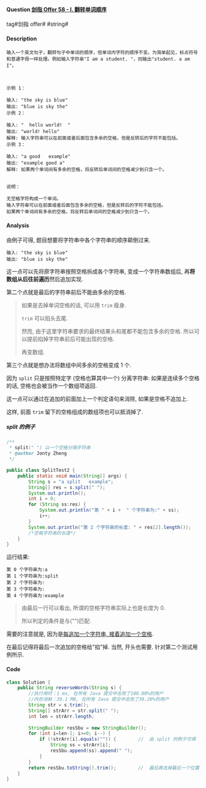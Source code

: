 #### Question [剑指 Offer 58 - I. 翻转单词顺序](https://leetcode-cn.com/problems/fan-zhuan-dan-ci-shun-xu-lcof/)

tag#剑指 offer# #string#



#### Description

```
输入一个英文句子，翻转句子中单词的顺序，但单词内字符的顺序不变。为简单起见，标点符号和普通字母一样处理。例如输入字符串"I am a student. "，则输出"student. a am I"。

 

示例 1：

输入: "the sky is blue"
输出: "blue is sky the"
示例 2：

输入: "  hello world!  "
输出: "world! hello"
解释: 输入字符串可以在前面或者后面包含多余的空格，但是反转后的字符不能包括。
示例 3：

输入: "a good   example"
输出: "example good a"
解释: 如果两个单词间有多余的空格，将反转后单词间的空格减少到只含一个。
 

说明：

无空格字符构成一个单词。
输入字符串可以在前面或者后面包含多余的空格，但是反转后的字符不能包括。
如果两个单词间有多余的空格，将反转后单词间的空格减少到只含一个。
```



#### Analysis

由例子可得, 题目想要将字符串中各个字符串的顺序颠倒过来. 

```
输入: "the sky is blue"
输出: "blue is sky the"
```

这一点可以先将原字符串按照空格拆成各个字符串, 变成一个字符串数组后, 再**将数组从后往前遍历**然后追加实现.

第二个点就是最后的字符串前后不能由多余的空格.

> 如果是去掉单词空格的话, 可以用 `trim` 瘦身. 
>
> `trim` 可以掐头去尾.
>
> 然而, 由于这里字符串要求的最终结果头和尾都不能包含多余的空格. 所以可以提前掐掉字符串前后可能出现的空格.
>
> 再变数组.

第三个点就是想办法将数组中间多余的空格变成 1 个.

因为 `split` 只是按照特定字 (空格也算其中一个) 分离字符串: 如果是连续多个空格的话, 空格也会被当作一个数组项返回. 

这一点可以通过在追加的前面加上一个判定语句来消除, 如果是空格不追加上.

这样, 前面 `trim` 留下的空格组成的数组项也可以抵消掉了.



##### split 的例子

```java
/**
 * split(" ") 以一个空格分隔字符串
 * @author Jonty Zheng
 */

public class SplitTest2 {
    public static void main(String[] args) {
        String s = "a split   example";
        String[] res = s.split(" ");
        System.out.println();
        int i = 0;
        for (String ss:res) {
            System.out.println("第 " + i +  " 个字符串为:" + ss);
            i++;
        }
        System.out.println("第 2 个字符串的长度: " + res[2].length());      
        /*空格字符串的长度*/
    }
}

```

运行结果:

```
第 0 个字符串为:a
第 1 个字符串为:split
第 2 个字符串为:
第 3 个字符串为:
第 4 个字符串为:example
```

> 由最后一行可以看出, 所谓的空格字符串实际上也是长度为 0.
>
> 所以判定的条件是与("")匹配.



需要的注意就是, 因为是<u>每追加一个字符串, 接着追加一个空格</u>.

在最后记得将最后一次追加的空格给"掐"掉. 当然, 开头也需要. 针对第二个测试用例所示.





#### Code

```java
class Solution {
    public String reverseWords(String s) {
        //执行用时：1 ms, 在所有 Java 提交中击败了100.00%的用户
        //内存消耗：39.1 MB, 在所有 Java 提交中击败了30.20%的用户
        String str = s.trim();
        String[] strArr = str.split(" ");
        int len = strArr.length;
        
        StringBuilder resSbu = new StringBuilder();
        for (int i=len-1; i>=0; i--) {
            if (!strArr[i].equals("")) {        //  由 split 的例子可得
                String ss = strArr[i];  
                resSbu.append(ss).append(" ");
            }            
        }
        return resSbu.toString().trim();    	//  最后再去掉最后一个位置上的空格
    }
}
```





